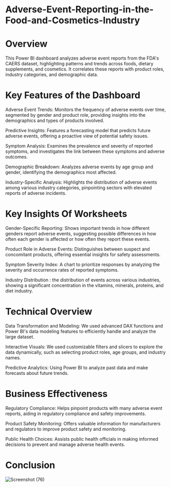 # Adverse-Event-Reporting-in-the-Food-and-Cosmetics-Industry
# Overview
This Power BI dashboard analyzes adverse event reports from the FDA's CAERS dataset, highlighting patterns and trends across foods, dietary supplements, and cosmetics. It correlates these reports with product roles, industry categories, and demographic data.

# Key Features of the Dashboard

Adverse Event Trends: Monitors the frequency of adverse events over time, segmented by gender and product role, providing insights into the demographics and types of products involved.

Predictive Insights: Features a forecasting model that predicts future adverse events, offering a proactive view of potential safety issues.

Symptom Analysis: Examines the prevalence and severity of reported symptoms, and investigates the link between these symptoms and adverse outcomes.

Demographic Breakdown: Analyzes adverse events by age group and gender, identifying the demographics most affected.

Industry-Specific Analysis: Highlights the distribution of adverse events among various industry categories, pinpointing sectors with elevated reports of adverse incidents.

# Key Insights Of Worksheets

Gender-Specific Reporting: Shows important trends in how different genders report adverse events, suggesting possible differences in how often each gender is affected or how often they report these events.

Product Role in Adverse Events: Distinguishes between suspect and concomitant products, offering essential insights for safety assessments.

Symptom Severity Index: A chart to prioritize responses by analyzing the severity and occurrence rates of reported symptoms.

Industry Distribution : the distribution of events across various industries, showing a significant concentration in the vitamins, minerals, proteins, and diet industry.

# Technical Overview

Data Transformation and Modeling: We used advanced DAX functions and Power BI's data modeling features to efficiently handle and analyze the large dataset.

Interactive Visuals: We used customizable filters and slicers to explore the data dynamically, such as selecting product roles, age groups, and industry names.

Predictive Analytics: Using Power BI to analyze past data and make forecasts about future trends.

# Business Effectiveness

Regulatory Compliance: Helps pinpoint products with many adverse event reports, aiding in regulatory compliance and safety improvements.

Product Safety Monitoring: Offers valuable information for manufacturers and regulators to improve product safety and monitoring.

Public Health Choices: Assists public health officials in making informed decisions to prevent and manage adverse health events.

# Conclusion
![Screenshot (76)](https://github.com/Shubham999-code/Adverse-Event-Reporting-in-the-Food-and-Cosmetics-Industry/assets/120647088/33eec3ce-89cc-45a0-8dc1-0d22b9a1d1c0)











